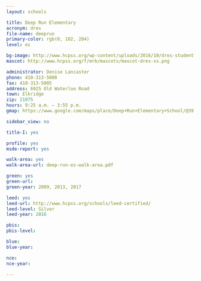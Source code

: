 ```yaml
---
layout: schools

title: Deep Run Elementary
acronym: dres
file-name: deeprun
primary-color: rgb(0, 102, 204)
level: es

bg-image: http://www.hcpss.org/wp-content/uploads/2016/10/dres-student-sanders.jpg
mascot: http://www.hcpss.org/f/mrb/mascots/mascot-dres-xs.png

administrator: Denise Lancaster
phone: 410-313-5000
fax: 410-313-5005
address: 6925 Old Waterloo Road
town: Elkridge
zip: 21075
hours: 9:25 a.m. – 3:55 p.m.
gmap: https://www.google.com/maps/place/Deep+Run+Elementary+School/@39.1848609,-76.7889335,17z/data=!3m1!4b1!4m2!3m1!1s0x89b7e0f8a96bd41b:0xd430bed4ad48fc9d?hl=en

sidebar_view: no

title-I: yes

profile: yes
msde-report: yes

walk-area: yes
walk-area-url: deep-run-es-walk-area.pdf 

green: yes
green-url:
green-year: 2009, 2013, 2017

leed: yes
leed-url: http://www.hcpss.org/schools/leed-certified/
leed-level: Silver
leed-year: 2016

pbis:
pbis-level:

blue: 
blue-year:  

nce:
nce-year:

---
```

